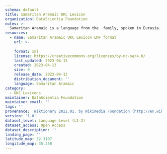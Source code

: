 ```yaml
---
schema: default
title: Samaritan Aramaic UKC Lexicon
organization: DataScientia Foundation
notes: >-
  Samaritan Aramaic is a language from the  family, spoken in Eurasia. The UKC Lexicon of Samaritan Aramaic is represented as a lexico-semantic network. It consists of words, word senses, synsets, as well as sense-level and synset-level relationships.
resources:
  - name: Samaritan Aramaic UKC Lexicon LMF format
    url: >-
      
    format: xml
    license: https://creativecommons.org/licenses/by-nc-sa/4.0/
    last_updated: 2023-04-13
    created: 2023-04-13
    size: 0
    release_date: 2023-04-13
    distribution_document: ''
    language: Samaritan Aramaic
category:
  - UKC Lexicons
maintainer: DataScientia Foundation
maintainer_email: ''
tags: ''
provenance: 'Wiktionary 2022.01. by Wikimedia Foundation (http://en.wiktionary.org); Princeton WordNet 2.1 by Princeton University (https://wordnet.princeton.edu)'
version: '1.0'
dataset_level: Language Level (L1-2)
dataset_access: Open Access
dataset_description: ''
landing_page: ''
latitude_map: 32.3107
longitude_map: 35.258
---
```

